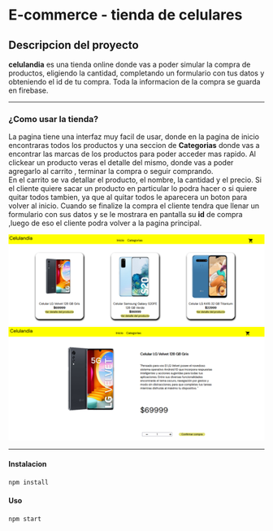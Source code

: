 # E-commerce - tienda de celulares

## Descripcion del proyecto
**celulandia** es una tienda online donde vas a poder simular la compra de productos, eligiendo la cantidad, completando un formulario con tus datos y obteniendo el id de tu compra. Toda la informacion de la compra se guarda en firebase.
***
### ¿Como usar la tienda?
La pagina tiene una interfaz muy facil de usar, donde en la pagina de inicio encontraras todos los productos y una seccion de **Categorias** donde vas a encontrar las marcas de los productos para poder acceder mas rapido.
Al clickear un producto veras el detalle del mismo, donde vas a poder agregarlo al carrito , terminar la compra o seguir comprando.  
En el carrito se va detallar el producto, el nombre, la cantidad y el precio. Si el cliente quiere sacar un producto en particular lo podra hacer o si quiere quitar todos tambien, ya que al quitar todos le aparecera un boton para volver al inicio.
Cuando se finalize la compra el cliente tendra que llenar un formulario con sus datos y se le mostrara en pantalla su **id** de compra ,luego de eso el cliente podra volver a la pagina principal.

![foto-1.png](public/images-md/foto1.png)
![foto-2.png](public/images-md/foto3.png)
***
#### Instalacion
`npm install`

#### Uso
`npm start`